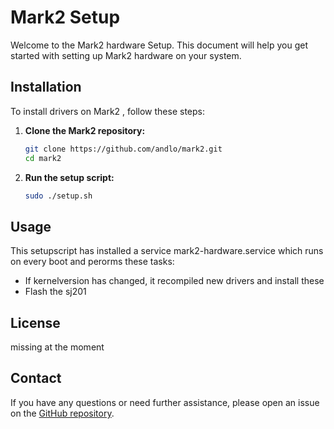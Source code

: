 # Mark2 Setup

Welcome to the Mark2 hardware Setup. This document will help you get started with setting up Mark2 hardware on your system.

## Installation

To install drivers on Mark2 , follow these steps:

1. **Clone the Mark2 repository:**
    ```sh
    git clone https://github.com/andlo/mark2.git
    cd mark2
    ```

2. **Run the setup script:**
    ```sh
    sudo ./setup.sh
    ```

## Usage

This setupscript has installed a service mark2-hardware.service which runs on every boot and perorms these tasks:
* If kernelversion has changed, it recompiled new drivers and install these
* Flash the sj201    

## License

missing at the moment 

## Contact

If you have any questions or need further assistance, please open an issue on the [GitHub repository](https://github.com/andlo/mark2/issues).


